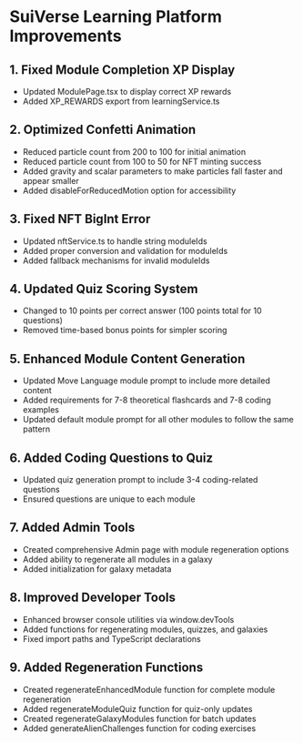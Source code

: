 # SuiVerse Learning Platform Improvements

## 1. Fixed Module Completion XP Display
- Updated ModulePage.tsx to display correct XP rewards
- Added XP_REWARDS export from learningService.ts

## 2. Optimized Confetti Animation
- Reduced particle count from 200 to 100 for initial animation
- Reduced particle count from 100 to 50 for NFT minting success
- Added gravity and scalar parameters to make particles fall faster and appear smaller
- Added disableForReducedMotion option for accessibility

## 3. Fixed NFT BigInt Error
- Updated nftService.ts to handle string moduleIds
- Added proper conversion and validation for moduleIds
- Added fallback mechanisms for invalid moduleIds

## 4. Updated Quiz Scoring System
- Changed to 10 points per correct answer (100 points total for 10 questions)
- Removed time-based bonus points for simpler scoring

## 5. Enhanced Module Content Generation
- Updated Move Language module prompt to include more detailed content
- Added requirements for 7-8 theoretical flashcards and 7-8 coding examples
- Updated default module prompt for all other modules to follow the same pattern

## 6. Added Coding Questions to Quiz
- Updated quiz generation prompt to include 3-4 coding-related questions
- Ensured questions are unique to each module

## 7. Added Admin Tools
- Created comprehensive Admin page with module regeneration options
- Added ability to regenerate all modules in a galaxy
- Added initialization for galaxy metadata

## 8. Improved Developer Tools
- Enhanced browser console utilities via window.devTools
- Added functions for regenerating modules, quizzes, and galaxies
- Fixed import paths and TypeScript declarations

## 9. Added Regeneration Functions
- Created regenerateEnhancedModule function for complete module regeneration
- Added regenerateModuleQuiz function for quiz-only updates
- Created regenerateGalaxyModules function for batch updates
- Added generateAlienChallenges function for coding exercises
